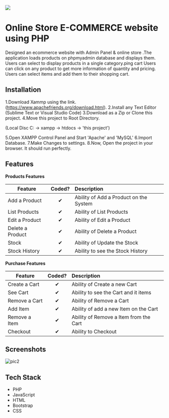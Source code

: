 

![](http://imgur.com/t3teAxi.png)
# Online Store E-COMMERCE website using PHP

 Designed an ecommerce website with Admin Panel & online store
.The application loads products on phpmyadmin database and displays them.
Users can select to display products in a single category.ping cart
Users can click on any product to get more information of quantity and  pricing.  Users can select items and add them to their shopping cart.
## Installation


1.Download Xammp using the link.(https://www.apachefriends.org/download.html).
2.Install any Text Editor (Sublime Text or Visual Studio Code)
3.Download as a Zip or Clone this project.
4.Move this project to Root Directory.
  
  (Local Disc C: -> xampp -> htdocs -> 'this project')

5.Open XAMPP Control Panel and Start 'Apache' and 'MySQL'
6.Import Database.
7.Make Changes to settings.
8.Now, Open the project in your browser. It should run perfectly.    
## Features

<b>Products Features</b>

| Feature  |  Coded?       | Description  |
|----------|:-------------:|:-------------|
| Add a Product | &#10004; | Ability of Add a Product on the System |
| List Products | &#10004; | Ability of List Products |
| Edit a Product | &#10004; | Ability of Edit a Product |
| Delete a Product | &#10004; | Ability of Delete a Product |
| Stock | &#10004; | Ability of Update the Stock |
| Stock History | &#10004; | Ability to see the Stock History |


<b>Purchase Features</b>

| Feature  |  Coded?       | Description  |
|----------|:-------------:|:-------------|
| Create a Cart | &#10004; | Ability of Create a new Cart |
| See Cart | &#10004; | Ability to see the Cart and it items |
| Remove a Cart | &#10004; | Ability of Remove a Cart |
| Add Item | &#10004; | Ability of add a new Item on the Cart |
| Remove a Item | &#10004; | Ability of Remove a Item from the Cart |
| Checkout | &#10004; | Ability to Checkout |


## Screenshots

![pic2](https://user-images.githubusercontent.com/92640408/137637962-0e3228f1-663b-4ee7-a81f-98c31c597cb6.jpg)

## Tech Stack
* PHP
* JavaScript
* HTML
* Bootstrap
* CSS


  
